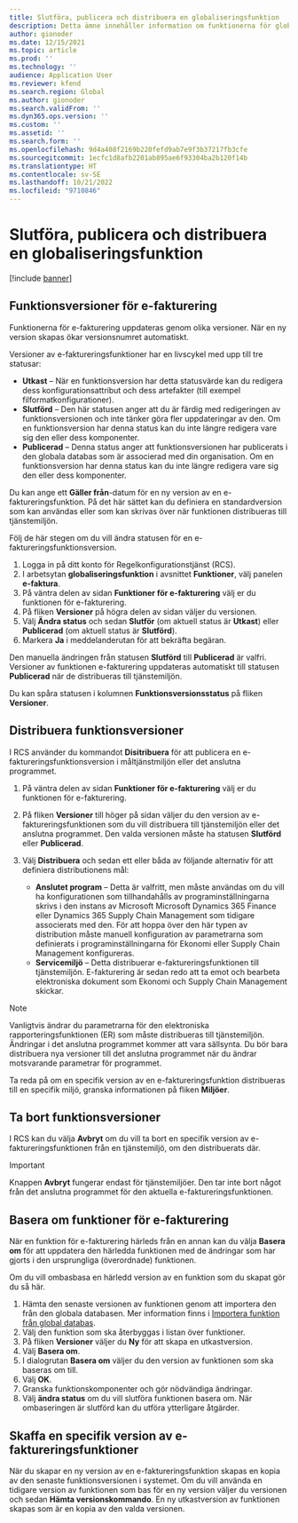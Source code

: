 ```yaml
---
title: Slutföra, publicera och distribuera en globaliseringsfunktion
description: Detta ämne innehåller information om funktionerna för globaliseringslivscykel.
author: gionoder
ms.date: 12/15/2021
ms.topic: article
ms.prod: ''
ms.technology: ''
audience: Application User
ms.reviewer: kfend
ms.search.region: Global
ms.author: gionoder
ms.search.validFrom: ''
ms.dyn365.ops.version: ''
ms.custom: ''
ms.assetid: ''
ms.search.form: ''
ms.openlocfilehash: 9d4a408f2169b220fefd9ab7e9f3b37217fb3cfe
ms.sourcegitcommit: 1ecfc1d8afb2201ab895ae6f93304ba2b120f14b
ms.translationtype: HT
ms.contentlocale: sv-SE
ms.lasthandoff: 10/21/2022
ms.locfileid: "9710846"
---
```

# <a name="complete-publish-and-deploy-a-globalization-feature"></a>Slutföra, publicera och distribuera en globaliseringsfunktion

[!include [banner](../includes/banner.md)]

## <a name="electronic-invoicing-feature-versions"></a>Funktionsversioner för e-fakturering

Funktionerna för e-fakturering uppdateras genom olika versioner. När en ny version skapas ökar versionsnumret automatiskt.

Versioner av e-faktureringsfunktioner har en livscykel med upp till tre statusar:

- **Utkast** – När en funktionsversion har detta statusvärde kan du redigera dess konfigurationsattribut och dess artefakter (till exempel filformatkonfigurationer).
- **Slutförd** – Den här statusen anger att du är färdig med redigeringen av funktionsversionen och inte tänker göra fler uppdateringar av den. Om en funktionsversion har denna status kan du inte längre redigera vare sig den eller dess komponenter.
- **Publicerad** – Denna status anger att funktionsversionen har publicerats i den globala databas som är associerad med din organisation. Om en funktionsversion har denna status kan du inte längre redigera vare sig den eller dess komponenter.

Du kan ange ett **Gäller från**-datum för en ny version av en e-faktureringsfunktion. På det här sättet kan du definiera en standardversion som kan användas eller som kan skrivas över när funktionen distribueras till tjänstemiljön.

Följ de här stegen om du vill ändra statusen för en e-faktureringsfunktionsversion.

1. Logga in på ditt konto för Regelkonfigurationstjänst (RCS).
2. I arbetsytan **globaliseringsfunktion** i avsnittet **Funktioner**, välj panelen **e-faktura**.
3. På väntra delen av sidan **Funktioner för e-fakturering** välj er du funktionen för e-fakturering.
4. På fliken **Versioner** på högra delen av sidan väljer du versionen.
5. Välj **Ändra status** och sedan **Slutför** (om aktuell status är **Utkast**) eller **Publicerad** (om aktuell status är **Slutförd**).
6. Markera **Ja** i meddelanderutan för att bekräfta begäran.

Den manuella ändringen från statusen **Slutförd** till **Publicerad** är valfri. Versioner av funktionen e-fakturering uppdateras automatiskt till statusen **Publicerad** när de distribueras till tjänstemiljön.

Du kan spåra statusen i kolumnen **Funktionsversionsstatus** på fliken **Versioner**.

## <a name="deploy-feature-versions"></a>Distribuera funktionsversioner

I RCS använder du kommandot **Disitribuera** för att publicera en e-faktureringsfunktionsversion i måltjänstmiljön eller det anslutna programmet.

1. På väntra delen av sidan **Funktioner för e-fakturering** välj er du funktionen för e-fakturering.
2. På fliken **Versioner** till höger på sidan väljer du den version av e-faktureringsfunktionen som du vill distribuera till tjänstemiljön eller det anslutna programmet. Den valda versionen måste ha statusen **Slutförd** eller **Publicerad**.
3. Välj **Distribuera** och sedan ett eller båda av följande alternativ för att definiera distributionens mål:

    - **Anslutet program** – Detta är valfritt, men måste användas om du vill ha konfigurationen som tillhandahålls av programinställningarna skrivs i den instans av Microsoft Microsoft Dynamics 365 Finance eller Dynamics 365 Supply Chain Management som tidigare associerats med den. För att hoppa över den här typen av distribution måste manuell konfiguration av parametrarna som definierats i programinställningarna för Ekonomi eller Supply Chain Management konfigureras.
    - **Servicemiljö** – Detta distribuerar e-faktureringsfunktionen till tjänstemiljön. E-fakturering är sedan redo att ta emot och bearbeta elektroniska dokument som Ekonomi och Supply Chain Management skickar.

> [!NOTE]
> Vanligtvis ändrar du parametrarna för den elektroniska rapporteringsfunktionen (ER) som måste distribueras till tjänstemiljön. Ändringar i det anslutna programmet kommer att vara sällsynta. Du bör bara distribuera nya versioner till det anslutna programmet när du ändrar motsvarande parametrar för programmet.

Ta reda på om en specifik version av en e-faktureringsfunktion distribueras till en specifik miljö, granska informationen på fliken **Miljöer**.

## <a name="remove-feature-versions"></a>Ta bort funktionsversioner

I RCS kan du välja **Avbryt** om du vill ta bort en specifik version av e-faktureringsfunktionen från en tjänstemiljö, om den distribuerats där.

> [!IMPORTANT]
> Knappen **Avbryt** fungerar endast för tjänstemiljöer. Den tar inte bort något från det anslutna programmet för den aktuella e-faktureringsfunktionen.

## <a name="rebase-electronic-invoicing-features"></a>Basera om funktioner för e-fakturering

När en funktion för e-fakturering härleds från en annan kan du välja **Basera om** för att uppdatera den härledda funktionen med de ändringar som har gjorts i den ursprungliga (överordnade) funktionen.

Om du vill ombasbasa en härledd version av en funktion som du skapat gör du så här.

1. Hämta den senaste versionen av funktionen genom att importera den från den globala databasen. Mer information finns i [Importera funktion från global databas](e-invoicing-import-feature-global-repository.md).
2. Välj den funktion som ska återbyggas i listan över funktioner.
3. På fliken **Versioner** väljer du **Ny** för att skapa en utkastversion.
4. Välj **Basera om**.
5. I dialogrutan **Basera om** väljer du den version av funktionen som ska baseras om till.
6. Välj **OK**.
7. Granska funktionskomponenter och gör nödvändiga ändringar.
8. Välj **ändra status** om du vill slutföra funktionen basera om. När ombaseringen är slutförd kan du utföra ytterligare åtgärder.

## <a name="get-a-specific-version-of-electronic-invoicing-features"></a>Skaffa en specifik version av e-faktureringsfunktioner

När du skapar en ny version av en e-faktureringsfunktion skapas en kopia av den senaste funktionsversionen i systemet. Om du vill använda en tidigare version av funktionen som bas för en ny version väljer du versionen och sedan **Hämta versionskommando**. En ny utkastversion av funktionen skapas som är en kopia av den valda versionen.
